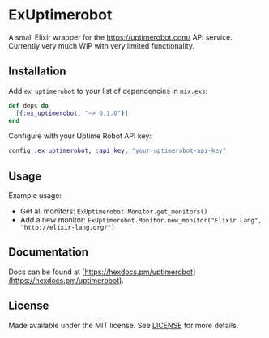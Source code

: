 # ExUptimerobot

A small Elixir wrapper for the https://uptimerobot.com/ API service. Currently
very much WIP with very limited functionality.

## Installation

Add `ex_uptimerobot` to your list of dependencies in `mix.exs`:

```elixir
def deps do
  [{:ex_uptimerobot, "~> 0.1.0"}]
end
```

Configure with your Uptime Robot API key:

```elixir
config :ex_uptimerobot, :api_key, "your-uptimerobot-api-key"
```

## Usage

Example usage:
- Get all monitors: `ExUptimerobot.Monitor.get_monitors()`
- Add a new monitor: `ExUptimerobot.Monitor.new_monitor("Elixir Lang", "http://elixir-lang.org/")`


## Documentation

Docs can be found at [https://hexdocs.pm/uptimerobot](https://hexdocs.pm/uptimerobot).

## License

Made available under the MIT license. See [LICENSE](LICENSE.md) for more details.